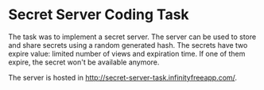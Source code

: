 # Secret Server Coding Task
The task was to implement a secret server. The server can be used to store and share secrets using a random generated hash. The secrets have two expire value: limited number of views and expiration time. If one of them expire, the secret won't be available anymore. 

The server is hosted in http://secret-server-task.infinityfreeapp.com/. 
